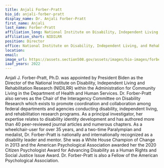 ```yaml
---
title: Anjali Forber-Pratt
bio_id: anjali-forber-pratt
display_name: Dr. Anjali Forber-Pratt
first_name: Anjali
last_name: Forber-Pratt
affiliation_long: National Institute on Disability, Independent Living and Rehabilitation Research
affiliation_short: NIDILRR
position: Director
office: National Institute on Disability, Independent Living, and Rehabilitation Research (NIDILRR)
location: 
email: 
image_url: https://assets.section508.gov/assets/images/bio-images/forber-pratt-anjali.png
iaaf_years: 2022
---
```

Anjali J. Forber-Pratt, Ph.D.  was appointed by President Biden as the Director of the National Institute on Disability, Independent Living and Rehabilitation Research (NIDILRR) within the Administration for Community Living in the Department of Health and Human Services. Dr. Forber-Pratt also serves as the Chair of the Interagency Committee on Disability Research which exists to promote coordination and collaboration among federal departments and agencies conducting disability, independent living, and rehabilitation research programs. As a principal investigator, her expertise relates to disability identity development and has authored more than 40 peer-reviewed journal articles and numerous chapters. As a wheelchair-user for over 35 years, and a two-time Paralympian and medalist, Dr. Forber-Pratt is nationally and internationally recognized as a disability leader and mentor. She was a White House Champion of Change in 2013 and the American Psychological Association awarded her the 2020 Citizen Psychologist Award for Advancing Disability as a Human Rights and Social Justice Issue Award. Dr. Forber-Pratt is also a Fellow of the American Psychological Association.